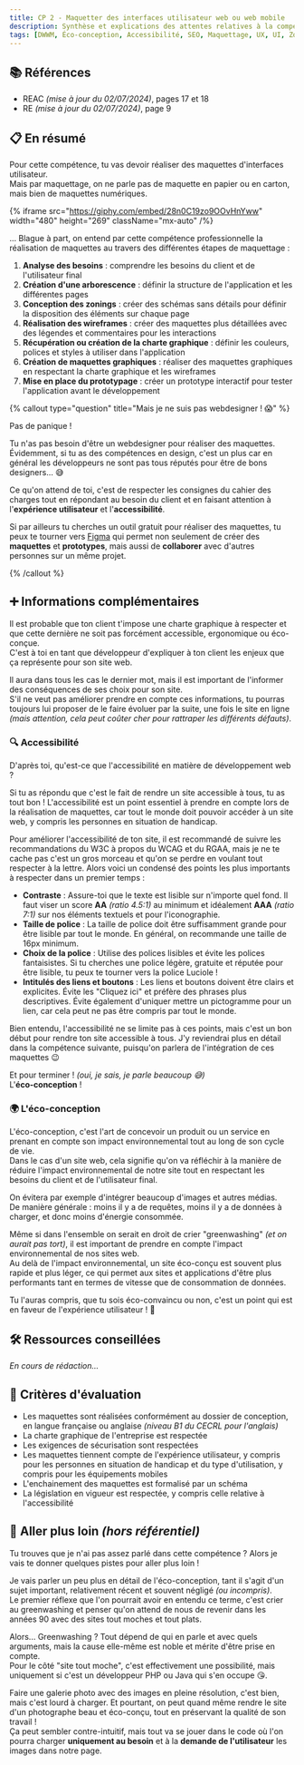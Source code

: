 ```yaml
---
title: CP 2 - Maquetter des interfaces utilisateur web ou web mobile
description: Synthèse et explications des attentes relatives à la compétence professionnelle 2 du titre professionnel Développeur Web et Web Mobile (DWWM-01280m04).
tags: [DWWM, Éco-conception, Accessibilité, SEO, Maquettage, UX, UI, Zoning, Wireframe, Prototypage, Design, Frontend]
---
```


## 📚 Références

- REAC _(mise à jour du 02/07/2024)_, pages 17 et 18
- RE _(mise à jour du 02/07/2024)_, page 9

## 📋 En résumé

Pour cette compétence, tu vas devoir réaliser des maquettes d'interfaces utilisateur.  
Mais par maquettage, on ne parle pas de maquette en papier ou en carton, mais bien de maquettes numériques.

{% iframe src="https://giphy.com/embed/28n0C19zo9OOvHnYww" width="480" height="269" className="mx-auto" /%}

... Blague à part, on entend par cette compétence professionnelle la réalisation de maquettes au travers des différentes étapes de maquettage :

1. **Analyse des besoins** : comprendre les besoins du client et de l'utilisateur final
2. **Création d'une arborescence** : définir la structure de l'application et les différentes pages
3. **Conception des zonings** : créer des schémas sans détails pour définir la disposition des éléments sur chaque page
4. **Réalisation des wireframes** : créer des maquettes plus détaillées avec des légendes et commentaires pour les interactions
5. **Récupération ou création de la charte graphique** : définir les couleurs, polices et styles à utiliser dans l'application
6. **Création de maquettes graphiques** : réaliser des maquettes graphiques en respectant la charte graphique et les wireframes
7. **Mise en place du prototypage** : créer un prototype interactif pour tester l'application avant le développement

{% callout type="question" title="Mais je ne suis pas webdesigner ! 😱" %}

Pas de panique !

Tu n'as pas besoin d'être un webdesigner pour réaliser des maquettes.  
Évidemment, si tu as des compétences en design, c'est un plus car en général les développeurs ne sont pas tous réputés pour être de bons designers... 😅

Ce qu'on attend de toi, c'est de respecter les consignes du cahier des charges tout en répondant au besoin du client et en faisant attention à l'**expérience utilisateur** et l'**accessibilité**.

Si par ailleurs tu cherches un outil gratuit pour réaliser des maquettes, tu peux te tourner vers [Figma](https://www.figma.com/fr-fr/) qui permet non seulement de créer des **maquettes** et **prototypes**, mais aussi de **collaborer** avec d'autres personnes sur un même projet.

{% /callout %}

## ➕ Informations complémentaires

Il est probable que ton client t'impose une charte graphique à respecter et que cette dernière ne soit pas forcément accessible, ergonomique ou éco-conçue.  
C'est à toi en tant que développeur d'expliquer à ton client les enjeux que ça représente pour son site web.

Il aura dans tous les cas le dernier mot, mais il est important de l'informer des conséquences de ses choix pour son site.  
S'il ne veut pas améliorer prendre en compte ces informations, tu pourras toujours lui proposer de le faire évoluer par la suite, une fois le site en ligne _(mais attention, cela peut coûter cher pour rattraper les différents défauts)_.

### 🔍 Accessibilité

D'après toi, qu'est-ce que l'accessibilité en matière de développement web ?

Si tu as répondu que c'est le fait de rendre un site accessible à tous, tu as tout bon !
L'accessibilité est un point essentiel à prendre en compte lors de la réalisation de maquettes, car tout le monde doit pouvoir accéder à un site web, y compris les personnes en situation de handicap.

Pour améliorer l'accessibilité de ton site, il est recommandé de suivre les recommandations du W3C à propos du WCAG et du RGAA, mais je ne te cache pas c'est un gros morceau et qu'on se perdre en voulant tout respecter à la lettre. Alors voici un condensé des points les plus importants à respecter dans un premier temps :

- **Contraste** : Assure-toi que le texte est lisible sur n'importe quel fond. Il faut viser un score **AA** _(ratio 4.5:1)_ au minimum et idéalement **AAA** _(ratio 7:1)_ sur nos éléments textuels et pour l'iconographie.
- **Taille de police** : La taille de police doit être suffisamment grande pour être lisible par tout le monde. En général, on recommande une taille de 16px minimum.
- **Choix de la police** : Utilise des polices lisibles et évite les polices fantaisistes. Si tu cherches une police légère, gratuite et réputée pour être lisible, tu peux te tourner vers la police Luciole !
- **Intitulés des liens et boutons** : Les liens et boutons doivent être clairs et explicites. Évite les "Cliquez ici" et préfère des phrases plus descriptives. Évite également d'uniquer mettre un pictogramme pour un lien, car cela peut ne pas être compris par tout le monde.

Bien entendu, l'accessibilité ne se limite pas à ces points, mais c'est un bon début pour rendre ton site accessible à tous. J'y reviendrai plus en détail dans la compétence suivante, puisqu'on parlera de l'intégration de ces maquettes 😉

Et pour terminer ! _(oui, je sais, je parle beaucoup 😅)_  
L'**éco-conception** !

### 🌍 L'éco-conception

L'éco-conception, c'est l'art de concevoir un produit ou un service en prenant en compte son impact environnemental tout au long de son cycle de vie.  
Dans le cas d'un site web, cela signifie qu'on va réfléchir à la manière de réduire l'impact environnemental de notre site tout en respectant les besoins du client et de l'utilisateur final.

On évitera par exemple d'intégrer beaucoup d'images et autres médias.  
De manière générale : moins il y a de requêtes, moins il y a de données à charger, et donc moins d'énergie consommée.

Même si dans l'ensemble on serait en droit de crier "greenwashing" _(et on aurait pas tort)_, il est important de prendre en compte l'impact environnemental de nos sites web.  
Au delà de l'impact environnemental, un site éco-conçu est souvent plus rapide et plus léger, ce qui permet aux sites et applications d'être plus performants tant en termes de vitesse que de consommation de données.

Tu l'auras compris, que tu sois éco-convaincu ou non, c'est un point qui est en faveur de l'expérience utilisateur ! 🚀

## 🛠️ Ressources conseillées

_En cours de rédaction..._

## 🎯 Critères d'évaluation

- Les maquettes sont réalisées conformément au dossier de conception, en langue française ou anglaise _(niveau B1 du CECRL pour l'anglais)_
- La charte graphique de l'entreprise est respectée
- Les exigences de sécurisation sont respectées
- Les maquettes tiennent compte de l'expérience utilisateur, y compris pour les personnes en situation de handicap et du type d'utilisation, y compris pour les équipements mobiles
- L'enchainement des maquettes est formalisé par un schéma
- La législation en vigueur est respectée, y compris celle relative à l'accessibilité

## 🤯 Aller plus loin _(hors référentiel)_

Tu trouves que je n'ai pas assez parlé dans cette compétence ? Alors je vais te donner quelques pistes pour aller plus loin !

Je vais parler un peu plus en détail de l'éco-conception, tant il s'agit d'un sujet important, relativement récent et souvent négligé _(ou incompris)_.  
Le premier réflexe que l'on pourrait avoir en entendu ce terme, c'est crier au greenwashing et penser qu'on attend de nous de revenir dans les années 90 avec des sites tout moches et tout plats.

Alors... Greenwashing ? Tout dépend de qui en parle et avec quels arguments, mais la cause elle-même est noble et mérite d'être prise en compte.  
Pour le côté "site tout moche", c'est effectivement une possibilité, mais uniquement si c'est un développeur PHP ou Java qui s'en occupe 😘.

Faire une galerie photo avec des images en pleine résolution, c'est bien, mais c'est lourd à charger. Et pourtant, on peut quand même rendre le site d'un photographe beau et éco-conçu, tout en préservant la qualité de son travail !  
Ça peut sembler contre-intuitif, mais tout va se jouer dans le code où l'on pourra charger **uniquement au besoin** et à la **demande de l'utilisateur** les images dans notre page.

